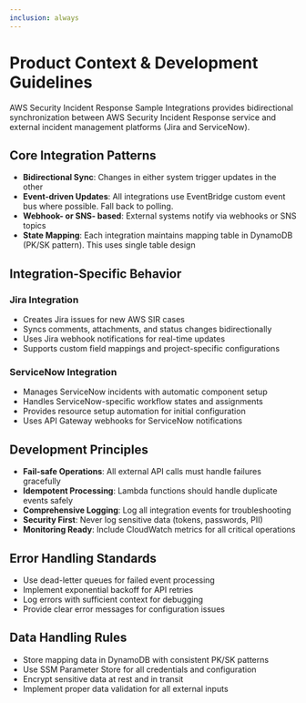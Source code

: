 ```yaml
---
inclusion: always
---
```


# Product Context & Development Guidelines

AWS Security Incident Response Sample Integrations provides bidirectional synchronization between AWS Security
Incident Response service and external incident management platforms (Jira and ServiceNow).

## Core Integration Patterns

- **Bidirectional Sync**: Changes in either system trigger updates in the other
- **Event-driven Updates**: All integrations use EventBridge custom event bus where possible. Fall back to polling.
- **Webhook- or SNS- based**: External systems notify via webhooks or SNS topics
- **State Mapping**: Each integration maintains mapping table in DynamoDB (PK/SK pattern).  This uses single table design

## Integration-Specific Behavior

### Jira Integration

- Creates Jira issues for new AWS SIR cases
- Syncs comments, attachments, and status changes bidirectionally
- Uses Jira webhook notifications for real-time updates
- Supports custom field mappings and project-specific configurations

### ServiceNow Integration

- Manages ServiceNow incidents with automatic component setup
- Handles ServiceNow-specific workflow states and assignments
- Provides resource setup automation for initial configuration
- Uses API Gateway webhooks for ServiceNow notifications

## Development Principles

- **Fail-safe Operations**: All external API calls must handle failures gracefully
- **Idempotent Processing**: Lambda functions should handle duplicate events safely
- **Comprehensive Logging**: Log all integration events for troubleshooting
- **Security First**: Never log sensitive data (tokens, passwords, PII)
- **Monitoring Ready**: Include CloudWatch metrics for all critical operations

## Error Handling Standards

- Use dead-letter queues for failed event processing
- Implement exponential backoff for API retries
- Log errors with sufficient context for debugging
- Provide clear error messages for configuration issues

## Data Handling Rules

- Store mapping data in DynamoDB with consistent PK/SK patterns
- Use SSM Parameter Store for all credentials and configuration
- Encrypt sensitive data at rest and in transit
- Implement proper data validation for all external inputs
